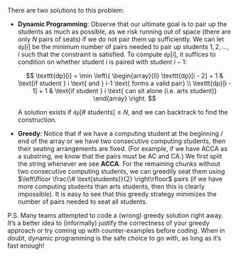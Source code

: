 There are two solutions to this problem:

- **Dynamic Programming**: Observe that our ultimate goal is to pair up the students as much as possible, as we risk running out of space (there are only $N$ pairs of seats) if we do not pair them up sufficiently. We can let $\texttt{dp}[i]$ be the minimum number of pairs needed to pair up students $1, 2, \ldots, i$ such that the constraint is satisfied. To compute $\texttt{dp}[i]$, it suffices to condition on whether student $i$ is paired with student $i - 1$:

  $$
  \texttt{dp}[i] = \min \left\{
  \begin{array}{ll}
  \texttt{dp}[i - 2] + 1 & \text{if student } i \text{ and } i-1 \text{ forms a valid pair} \\
  \texttt{dp}[i - 1] + 1 & \text{if student } i \text{ can sit alone (i.e. arts student)}
  \end{array}
  \right.
  $$

  A solution exists if $\texttt{dp}[\#\text{ students}] \leq N$, and we can backtrack to find the construction.

- **Greedy**: Notice that if we have a computing student at the beginning / end of the array or we have two consecutive computing students, then their seating arrangements are fixed. (For example, if we have ACCA as a substring, we know that the pairs must be AC and CA.) We first split the string whenever we see **ACCA**. For the remaining chunks without two consecutive computing students, we can greedily seat them using $\left\lfloor \frac{\# \text{students}}{2} \right\rfloor$ pairs (if we have more computing students than arts students, then this is clearly impossible). It is easy to see that this greedy strategy minimizes the number of pairs needed to seat all students.

P.S. Many teams attempted to code a (wrong) greedy solution right away. It’s a better idea to (informally) justify the correctness of your greedy approach or try coming up with counter-examples before coding. When in doubt, dynamic programming is the safe choice to go with, as long as it’s fast enough!

